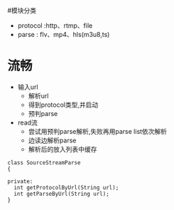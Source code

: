 #模块分类
- protocol :http、rtmp、file
- parse : flv、mp4、hls(m3u8,ts)


# 流畅
- 输入url
  - 解析url
  - 得到protocol类型,并启动
  - 预判parse
- read流
  - 尝试用预判parse解析,失败再用parse list依次解析
  - 边读边解析parse
  - 解析后的放入列表中缓存


```
class SourceStreamParse
{

private:
  int getProtocolByUrl(String url);
  int getParseByUrl(String url);
}
```
